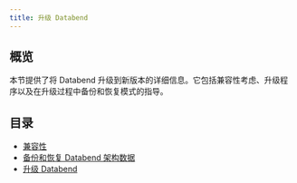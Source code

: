 ```yaml
---
title: 升级 Databend
---
```


## 概览

本节提供了将 Databend 升级到新版本的详细信息。它包括兼容性考虑、升级程序以及在升级过程中备份和恢复模式的指导。

## 目录

- [兼容性](10-compatibility.md)
- [备份和恢复 Databend 架构数据](10-backup-and-restore-schema.md)
- [升级 Databend](50-upgrade.md)